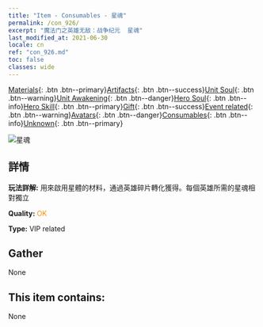 ```yaml
---
title: "Item - Consumables - 星魂"
permalink: /con_926/
excerpt: "魔法门之英雄无敌：战争纪元  星魂"
last_modified_at: 2021-06-30
locale: cn
ref: "con_926.md"
toc: false
classes: wide
---
```

 [Materials](/ItemsCN/){: .btn .btn--primary}[Artifacts](/ItemsCN/Artifacts/){: .btn .btn--success}[Unit Soul](/ItemsCN/UnitSoul/){: .btn .btn--warning}[Unit Awakening](/ItemsCN/UnitAwakening/){: .btn .btn--danger}[Hero Soul](/ItemsCN/HeroSoul/){: .btn .btn--info}[Hero Skill](/ItemsCN/HeroSkill/){: .btn .btn--primary}[Gift](/ItemsCN/Gift/){: .btn .btn--success}[Event related](/ItemsCN/Events/){: .btn .btn--warning}[Avatars](/ItemsCN/Avatars/){: .btn .btn--danger}[Consumables](/ItemsCN/Consumables/){: .btn .btn--info}[Unknown](/ItemsCN/Unknown/){: .btn .btn--primary}

 ![星魂](/images/t/i_40014.png)

## 詳情
 **玩法詳解:** 用來啟用星體的材料，通過英雄碎片轉化獲得。每個英雄所需的星魂相對獨立

 **Quality:** <span style="color: #FF8C00">OK</span>

 **Type:** VIP related

## Gather

  None

## This item contains:

  None

